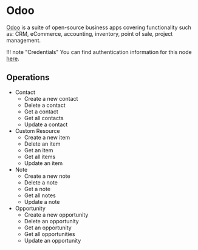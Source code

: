 # Odoo

[Odoo](https://www.odoo.com/) is a suite of open-source business apps covering functionality such as: CRM, eCommerce, accounting, inventory, point of sale, project management.

!!! note "Credentials"
    You can find authentication information for this node [here](/workflow/integrations/credentials/odoo/).


## Operations

* Contact
    * Create a new contact
    * Delete a contact
    * Get a contact
    * Get all contacts
    * Update a contact
* Custom Resource
    * Create a new item
    * Delete an item
    * Get an item
    * Get all items
    * Update an item
* Note
    * Create a new note
    * Delete a note
    * Get a note
    * Get all notes
    * Update a note
* Opportunity
    * Create a new opportunity
    * Delete an opportunity
    * Get an opportunity
    * Get all opportunities
    * Update an opportunity


